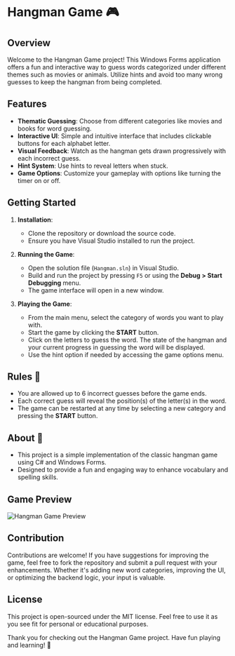 # Hangman Game 🎮

## Overview

Welcome to the Hangman Game project! This Windows Forms application offers a fun and interactive way to guess words categorized under different themes such as movies or animals. Utilize hints and avoid too many wrong guesses to keep the hangman from being completed.

## Features

- **Thematic Guessing**: Choose from different categories like movies and books for word guessing.
- **Interactive UI**: Simple and intuitive interface that includes clickable buttons for each alphabet letter.
- **Visual Feedback**: Watch as the hangman gets drawn progressively with each incorrect guess.
- **Hint System**: Use hints to reveal letters when stuck.
- **Game Options**: Customize your gameplay with options like turning the timer on or off.

## Getting Started

1. **Installation**:
   - Clone the repository or download the source code.
   - Ensure you have Visual Studio installed to run the project.
  
2. **Running the Game**:
   - Open the solution file (`Hangman.sln`) in Visual Studio.
   - Build and run the project by pressing `F5` or using the **Debug > Start Debugging** menu.
   - The game interface will open in a new window.

3. **Playing the Game**:
   - From the main menu, select the category of words you want to play with.
   - Start the game by clicking the **START** button.
   - Click on the letters to guess the word. The state of the hangman and your current progress in guessing the word will be displayed.
   - Use the hint option if needed by accessing the game options menu.

## Rules 📜

- You are allowed up to 6 incorrect guesses before the game ends.
- Each correct guess will reveal the position(s) of the letter(s) in the word.
- The game can be restarted at any time by selecting a new category and pressing the **START** button.

## About 📘

- This project is a simple implementation of the classic hangman game using C# and Windows Forms.
- Designed to provide a fun and engaging way to enhance vocabulary and spelling skills.

## Game Preview

![Hangman Game Preview](https://imgur.com/a/hCVH4B0)

## Contribution

Contributions are welcome! If you have suggestions for improving the game, feel free to fork the repository and submit a pull request with your enhancements. Whether it's adding new word categories, improving the UI, or optimizing the backend logic, your input is valuable.

## License

This project is open-sourced under the MIT license. Feel free to use it as you see fit for personal or educational purposes.

Thank you for checking out the Hangman Game project. Have fun playing and learning! 🚀

